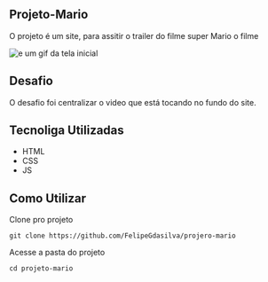 ## Projeto-Mario
O projeto é um site, para assitir o trailer do filme super Mario o filme

<img src="./animação.gif" alt="e um gif da tela inicial">


## Desafio
O desafio foi centralizar o video que está tocando no fundo do site.
## Tecnoliga Utilizadas
- HTML
- CSS
- JS
## Como Utilizar
Clone pro projeto
```
git clone https://github.com/FelipeGdasilva/projero-mario
```
Acesse a pasta do projeto
```
cd projeto-mario
```
